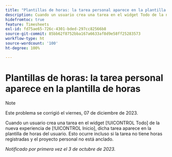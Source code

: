 ```yaml
---
title: "Plantillas de horas: la tarea personal aparece en la plantilla de horas"
description: Cuando un usuario crea una tarea en el widget Todo de la nueva experiencia de Inicio, esa tarea aparece en la plantilla de horas del usuario. Esto ocurre incluso si la tarea no tiene horas registradas y el proyecto personal no está anclado.
hidefromtoc: true
feature: Timesheets
exl-id: fd75ae65-726c-4301-bded-297cc82566b8
source-git-commit: 85bb62f8752bba167a6633af8d9e58ff25283573
workflow-type: ht
source-wordcount: '100'
ht-degree: 100%

---
```


# Plantillas de horas: la tarea personal aparece en la plantilla de horas

>[!NOTE]
>
>Este problema se corrigió el viernes, 07 de diciembre de 2023.

Cuando un usuario crea una tarea en el widget [!UICONTROL Todo] de la nueva experiencia de [!UICONTROL Inicio], dicha tarea aparece en la plantilla de horas del usuario. Esto ocurre incluso si la tarea no tiene horas registradas y el proyecto personal no está anclado.

_Notificado por primera vez el 3 de octubre de 2023._
